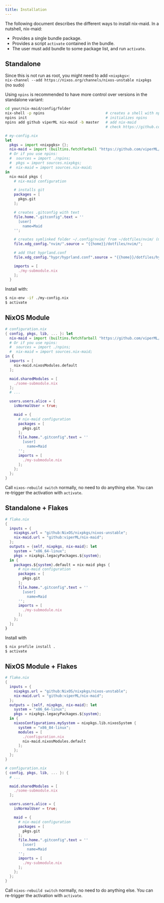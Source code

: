 ```yaml
---
title: Installation
---
```


The following document describes the different ways to install nix-maid. In a nutshell, nix-maid:

- Provides a single bundle package.
- Provides a script `activate` contained in the bundle.
- The user must add bundle to some package list, and run `activate`.

## Standalone

Since this is not run as root, you might need to add `<nixpkgs>`:  
`nix-channel --add https://nixos.org/channels/nixos-unstable nixpkgs` (no sudo)  

Using `npins` is recommended to have more control over versions in the standalone variant:

```bash
cd your/nix-maid/config/folder
nix-shell -p npins                            # creates a shell with npins
npins init                                    # initializes npins
npins add github viperML nix-maid -b master   # add nix-maid
                                              # check https://github.com/andir/npins for more
```

```nix
# my-config.nix
let
  pkgs = import <nixpgks> {};
  nix-maid = import (builtins.fetchTarball "https://github.com/viperML/nix-maid/archive/refs/heads/master.tar.gz");
  # Or if you use npins:
  #  sources = import ./npins;
  #  pkgs = import sources.nixpkgs;
  #  nix-maid = import sources.nix-maid;
in
  nix-maid pkgs {
    # nix-maid configuration

    # installs git
    packages = [
      pkgs.git
    ];

    # creates .gitconfig with text
    file.home.".gitconfig".text = ''
      [user]
        name=Maid
    '';

    # creates symlinked folder ~/.config/nvim/ from ~/dotfiles/nvim/ (mind trailing /)
    file.xdg_config."nvim/".source = "{{home}}/dotfiles/nvim/";

    # add that hyprland.conf
    file.xdg_config."hypr/hyprland.conf".source = "{{home}}/dotfiles/hyprland.conf";

    imports = [
      ./my-submodule.nix
    ];
  }
```

Install with:

```bash
$ nix-env -if ./my-config.nix
$ activate
```

## NixOS Module

```nix
# configuration.nix
{ config, pkgs, lib, ... }: let
  nix-maid = import (builtins.fetchTarball "https://github.com/viperML/nix-maid/archive/refs/heads/master.tar.gz") {
  # Or if you use npins:
  #  sources = import ./npins;
  #  nix-maid = import sources.nix-maid;
in {
  imports = [
    nix-maid.nixosModules.default
  ];

  maid.sharedModules = [
    ./some-submodule.nix
  ];
  # ...

  users.users.alice = {
    isNormalUser = true;

    maid = {
      # nix-maid configuration
      packages = [
        pkgs.git
      ];
      file.home.".gitconfig".text = ''
        [user]
          name=Maid
      '';
      imports = [
        ./my-submodule.nix
      ];
    };
  };
}
```

Call `nixos-rebuild switch` normally, no need to do anything else. You can re-trigger the activation with `activate`.

## Standalone + Flakes

```nix
# flake.nix
{
  inputs = {
    nixpkgs.url = "github:NixOS/nixpkgs/nixos-unstable";
    nix-maid.url = "github:viperML/nix-maid";
  };
  outputs = {self, nixpkgs, nix-maid}: let
    system = "x86_64-linux";
    pkgs = nixpkgs.legacyPackages.${system};
  in {
    packages.${system}.default = nix-maid pkgs {
      # nix-maid configuration
      packages = [
        pkgs.git
      ];
      file.home.".gitconfig".text = ''
        [user]
          name=Maid
      '';
      imports = [
        ./my-submodule.nix
      ];
    };
  };
}
```

Install with

```bash
$ nix profile install .
$ activate
```

## NixOS Module + Flakes

```nix
# flake.nix
{
  inputs = {
    nixpkgs.url = "github:NixOS/nixpkgs/nixos-unstable";
    nix-maid.url = "github:viperML/nix-maid";
  };
  outputs = {self, nixpkgs, nix-maid}: let
    system = "x86_64-linux";
    pkgs = nixpkgs.legacyPackages.${system};
  in {
    nixosConfigurations.mySystem = nixpkgs.lib.nixosSystem {
      system = "x86_84-linux";
      modules = [
        ./configuration.nix
        nix-maid.nixosModules.default
      ];
    };
  };
}
```

```nix
# configuration.nix
{ config, pkgs, lib, ... }: {
  # ...

  maid.sharedModules = [
    ./some-submodule.nix
  ];

  users.users.alice = {
    isNormalUser = true;

    maid = {
      # nix-maid configuration
      packages = [
        pkgs.git
      ];
      file.home.".gitconfig".text = ''
        [user]
          name=Maid
      '';
      imports = [
        ./my-submodule.nix
      ];
    };
  };
}
```

Call `nixos-rebuild switch` normally, no need to do anything else. You can re-trigger the activation with `activate`.

